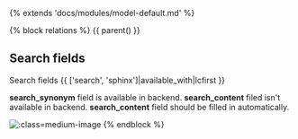 {% extends 'docs/modules/model-default.md' %}

{% block relations %}
{{ parent() }}

## Search fields

Search fields {{ ['search', 'sphinx']|available_with|lcfirst }}

**search_synonym** field is available in backend. **search_content** filed isn't available in backend. **search_content** field should be filled in automatically. 

![](./../../../assets/images/backend-brand-4.png ':class=medium-image')
{% endblock %}
